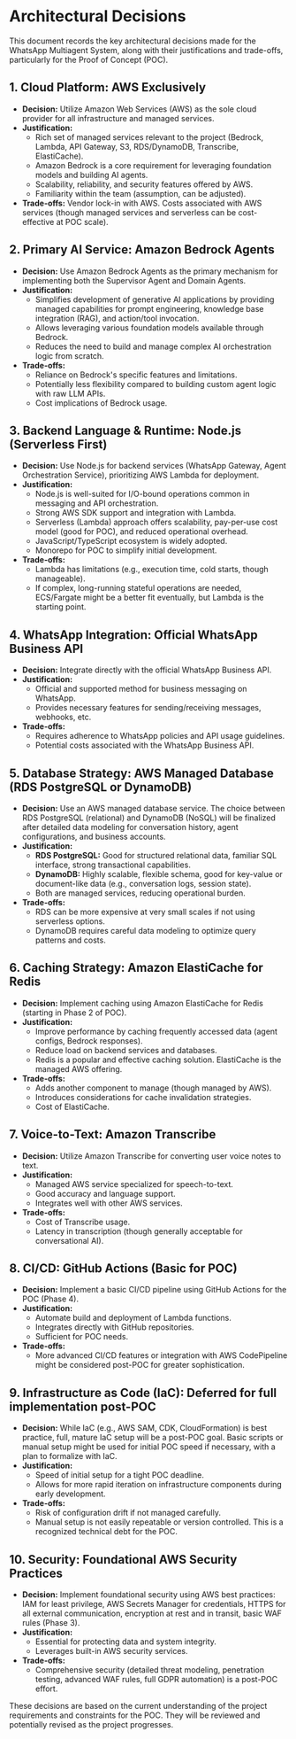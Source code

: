 # Architectural Decisions

This document records the key architectural decisions made for the WhatsApp Multiagent System, along with their justifications and trade-offs, particularly for the Proof of Concept (POC).

## 1. Cloud Platform: AWS Exclusively
*   **Decision:** Utilize Amazon Web Services (AWS) as the sole cloud provider for all infrastructure and managed services.
*   **Justification:**
    *   Rich set of managed services relevant to the project (Bedrock, Lambda, API Gateway, S3, RDS/DynamoDB, Transcribe, ElastiCache).
    *   Amazon Bedrock is a core requirement for leveraging foundation models and building AI agents.
    *   Scalability, reliability, and security features offered by AWS.
    *   Familiarity within the team (assumption, can be adjusted).
*   **Trade-offs:** Vendor lock-in with AWS. Costs associated with AWS services (though managed services and serverless can be cost-effective at POC scale).

## 2. Primary AI Service: Amazon Bedrock Agents
*   **Decision:** Use Amazon Bedrock Agents as the primary mechanism for implementing both the Supervisor Agent and Domain Agents.
*   **Justification:**
    *   Simplifies development of generative AI applications by providing managed capabilities for prompt engineering, knowledge base integration (RAG), and action/tool invocation.
    *   Allows leveraging various foundation models available through Bedrock.
    *   Reduces the need to build and manage complex AI orchestration logic from scratch.
*   **Trade-offs:**
    *   Reliance on Bedrock's specific features and limitations.
    *   Potentially less flexibility compared to building custom agent logic with raw LLM APIs.
    *   Cost implications of Bedrock usage.

## 3. Backend Language & Runtime: Node.js (Serverless First)
*   **Decision:** Use Node.js for backend services (WhatsApp Gateway, Agent Orchestration Service), prioritizing AWS Lambda for deployment.
*   **Justification:**
    *   Node.js is well-suited for I/O-bound operations common in messaging and API orchestration.
    *   Strong AWS SDK support and integration with Lambda.
    *   Serverless (Lambda) approach offers scalability, pay-per-use cost model (good for POC), and reduced operational overhead.
    *   JavaScript/TypeScript ecosystem is widely adopted.
    *   Monorepo for POC to simplify initial development.
*   **Trade-offs:**
    *   Lambda has limitations (e.g., execution time, cold starts, though manageable).
    *   If complex, long-running stateful operations are needed, ECS/Fargate might be a better fit eventually, but Lambda is the starting point.

## 4. WhatsApp Integration: Official WhatsApp Business API
*   **Decision:** Integrate directly with the official WhatsApp Business API.
*   **Justification:**
    *   Official and supported method for business messaging on WhatsApp.
    *   Provides necessary features for sending/receiving messages, webhooks, etc.
*   **Trade-offs:**
    *   Requires adherence to WhatsApp policies and API usage guidelines.
    *   Potential costs associated with the WhatsApp Business API.

## 5. Database Strategy: AWS Managed Database (RDS PostgreSQL or DynamoDB)
*   **Decision:** Use an AWS managed database service. The choice between RDS PostgreSQL (relational) and DynamoDB (NoSQL) will be finalized after detailed data modeling for conversation history, agent configurations, and business accounts.
*   **Justification:**
    *   **RDS PostgreSQL:** Good for structured relational data, familiar SQL interface, strong transactional capabilities.
    *   **DynamoDB:** Highly scalable, flexible schema, good for key-value or document-like data (e.g., conversation logs, session state).
    *   Both are managed services, reducing operational burden.
*   **Trade-offs:**
    *   RDS can be more expensive at very small scales if not using serverless options.
    *   DynamoDB requires careful data modeling to optimize query patterns and costs.

## 6. Caching Strategy: Amazon ElastiCache for Redis
*   **Decision:** Implement caching using Amazon ElastiCache for Redis (starting in Phase 2 of POC).
*   **Justification:**
    *   Improve performance by caching frequently accessed data (agent configs, Bedrock responses).
    *   Reduce load on backend services and databases.
    *   Redis is a popular and effective caching solution. ElastiCache is the managed AWS offering.
*   **Trade-offs:**
    *   Adds another component to manage (though managed by AWS).
    *   Introduces considerations for cache invalidation strategies.
    *   Cost of ElastiCache.

## 7. Voice-to-Text: Amazon Transcribe
*   **Decision:** Utilize Amazon Transcribe for converting user voice notes to text.
*   **Justification:**
    *   Managed AWS service specialized for speech-to-text.
    *   Good accuracy and language support.
    *   Integrates well with other AWS services.
*   **Trade-offs:**
    *   Cost of Transcribe usage.
    *   Latency in transcription (though generally acceptable for conversational AI).

## 8. CI/CD: GitHub Actions (Basic for POC)
*   **Decision:** Implement a basic CI/CD pipeline using GitHub Actions for the POC (Phase 4).
*   **Justification:**
    *   Automate build and deployment of Lambda functions.
    *   Integrates directly with GitHub repositories.
    *   Sufficient for POC needs.
*   **Trade-offs:**
    *   More advanced CI/CD features or integration with AWS CodePipeline might be considered post-POC for greater sophistication.

## 9. Infrastructure as Code (IaC): Deferred for full implementation post-POC
*   **Decision:** While IaC (e.g., AWS SAM, CDK, CloudFormation) is best practice, full, mature IaC setup will be a post-POC goal. Basic scripts or manual setup might be used for initial POC speed if necessary, with a plan to formalize with IaC.
*   **Justification:**
    *   Speed of initial setup for a tight POC deadline.
    *   Allows for more rapid iteration on infrastructure components during early development.
*   **Trade-offs:**
    *   Risk of configuration drift if not managed carefully.
    *   Manual setup is not easily repeatable or version controlled. This is a recognized technical debt for the POC.

## 10. Security: Foundational AWS Security Practices
*   **Decision:** Implement foundational security using AWS best practices: IAM for least privilege, AWS Secrets Manager for credentials, HTTPS for all external communication, encryption at rest and in transit, basic WAF rules (Phase 3).
*   **Justification:**
    *   Essential for protecting data and system integrity.
    *   Leverages built-in AWS security services.
*   **Trade-offs:**
    *   Comprehensive security (detailed threat modeling, penetration testing, advanced WAF rules, full GDPR automation) is a post-POC effort.

These decisions are based on the current understanding of the project requirements and constraints for the POC. They will be reviewed and potentially revised as the project progresses.